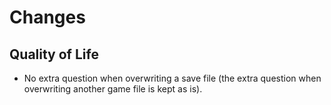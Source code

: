 # Changes

## Quality of Life

- No extra question when overwriting a save file (the extra question when overwriting another game file is kept as is).
